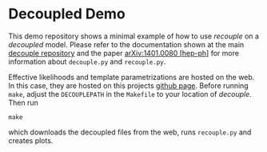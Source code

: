# Decoupled Demo

This demo repository shows a minimal example of how to use _recouple_ on a _decoupled_ model. Please refer to the documentation shown at the main [decouple repository](https://github.com/svenkreiss/decouple) and the paper [arXiv:1401.0080 \[hep-ph\]](http://arxiv.org/abs/1401.0080) for more information about `decouple.py` and `recouple.py`. 

Effective likelihoods and template parametrizations are hosted on the web. In this case, they are hosted on this projects [github page](http://svenkreiss.github.com/decoupledDemo). Before running `make`, adjust the `DECOUPLEPATH` in the `Makefile` to your location of _decouple_. Then run

```
make
```

which downloads the decoupled files from the web, runs `recouple.py` and creates plots.
